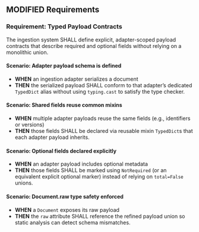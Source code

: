 ## MODIFIED Requirements

### Requirement: Typed Payload Contracts

The ingestion system SHALL define explicit, adapter-scoped payload contracts that describe required and optional fields without relying on a monolithic union.

#### Scenario: Adapter payload schema is defined

- **WHEN** an ingestion adapter serializes a document
- **THEN** the serialized payload SHALL conform to that adapter’s dedicated `TypedDict` alias without using `typing.cast` to satisfy the type checker.

#### Scenario: Shared fields reuse common mixins

- **WHEN** multiple adapter payloads reuse the same fields (e.g., identifiers or versions)
- **THEN** those fields SHALL be declared via reusable mixin `TypedDict`s that each adapter payload inherits.

#### Scenario: Optional fields declared explicitly

- **WHEN** an adapter payload includes optional metadata
- **THEN** those fields SHALL be marked using `NotRequired` (or an equivalent explicit optional marker) instead of relying on `total=False` unions.

#### Scenario: Document.raw type safety enforced

- **WHEN** a `Document` exposes its raw payload
- **THEN** the `raw` attribute SHALL reference the refined payload union so static analysis can detect schema mismatches.
